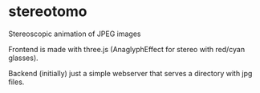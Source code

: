 # stereotomo
Stereoscopic animation of JPEG images

Frontend is made with three.js (AnaglyphEffect for stereo with
red/cyan glasses).

Backend (initially) just a simple webserver that serves a directory
with jpg files.

